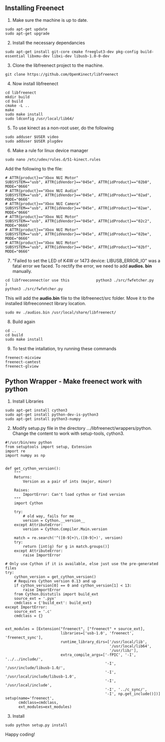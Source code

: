 ## Installing Freenect
1. Make sure the machine is up to date.
```
sudo apt-get update
sudo apt-get upgrade
```

2. Install the necessary dependancies
```
sudo apt-get install git-core cmake freeglut3-dev pkg-config build-essential libxmu-dev libxi-dev libusb-1.0-0-dev
```

3. Clone the libfreenect project to the machine.
```
git clone https://github.com/OpenKinect/libfreenect
```

4. Now install libfreenect
```
cd libfreenect
mkdir build
cd build
cmake -L ..
make
sudo make install
sudo ldconfig /usr/local/lib64/
```

5. To use kinect as a non-root user, do the following
```
sudo adduser $USER video
sudo adduser $USER plugdev
```

6. Make a rule for linux device manager
```
sudo nano /etc/udev/rules.d/51-kinect.rules
```
Add the following to the file:
```
# ATTR{product}=="Xbox NUI Motor"
SUBSYSTEM=="usb", ATTR{idVendor}=="045e", ATTR{idProduct}=="02b0", MODE="0666"
# ATTR{product}=="Xbox NUI Audio"
SUBSYSTEM=="usb", ATTR{idVendor}=="045e", ATTR{idProduct}=="02ad", MODE="0666"
# ATTR{product}=="Xbox NUI Camera"
SUBSYSTEM=="usb", ATTR{idVendor}=="045e", ATTR{idProduct}=="02ae", MODE="0666"
# ATTR{product}=="Xbox NUI Motor"
SUBSYSTEM=="usb", ATTR{idVendor}=="045e", ATTR{idProduct}=="02c2", MODE="0666"
# ATTR{product}=="Xbox NUI Motor"
SUBSYSTEM=="usb", ATTR{idVendor}=="045e", ATTR{idProduct}=="02be", MODE="0666"
# ATTR{product}=="Xbox NUI Motor"
SUBSYSTEM=="usb", ATTR{idVendor}=="045e", ATTR{idProduct}=="02bf", MODE="0666"
```

7. "Failed to set the LED of K4W or 1473 device: LIBUSB_ERROR_IO" was a fatal error we faced. To rectify the error, we need to add **audios. bin** manually.
```
cd libfreeconnect(or use this            python3 ./src/fwfetcher.py
)
python3 ./src/fwfetcher.py
```
This will add the **audio.bin** file to the libfreenect/src folder. Move it to the installed libfreeconnect library location.
```
sudo mv ./audios.bin /usr/local/share/libfreenect/
```

8. Build again
```
cd ..
cd build
sudo make install
```

9. To test the intallation, try running these commands
```
freenect-micview
freenect-camtest 
freenect-glview
```
## Python Wrapper - Make freenect work with python
1. Install Libraries
```
sudo apt-get install cython3
sudo apt-get install python-dev-is-python3
sudo apt-get install python3-numpy
```

2. Modify setup.py file in the directory .../libfreenect/wrappers/python. Change the content to work with setup-tools, cython3.
```
#!/usr/bin/env python
from setuptools import setup, Extension
import re
import numpy as np


def get_cython_version():
    """
    Returns:
        Version as a pair of ints (major, minor)

    Raises:
        ImportError: Can't load cython or find version
    """
    import Cython

    try:
        # old way, fails for me
        version = Cython.__version__
    except AttributeError:
        version = Cython.Compiler.Main.version

    match = re.search('^([0-9]+)\.([0-9]+)', version)
    try:
        return [int(g) for g in match.groups()]
    except AttributeError:
        raise ImportError

# Only use Cython if it is available, else just use the pre-generated files
try:
    cython_version = get_cython_version()
    # Requires Cython version 0.13 and up
    if cython_version[0] == 0 and cython_version[1] < 13:
        raise ImportError
    from Cython.Distutils import build_ext
    source_ext = '.pyx'
    cmdclass = {'build_ext': build_ext}
except ImportError:
    source_ext = '.c'
    cmdclass = {}


ext_modules = [Extension("freenect", ["freenect" + source_ext],
                         libraries=['usb-1.0', 'freenect', 'freenect_sync'],
                         runtime_library_dirs=['/usr/local/lib',
                                               '/usr/local/lib64',
                                               '/usr/lib/'],
                         extra_compile_args=['-fPIC', '-I', '../../include/',
                                             '-I', '/usr/include/libusb-1.0/',
                                             '-I', '/usr/local/include/libusb-1.0',
                                             '-I', '/usr/local/include',
                                             '-I', '../c_sync/',
                                             '-I', np.get_include()])]
setup(name='freenect',
      cmdclass=cmdclass,
      ext_modules=ext_modules)
```

3. Install
```
sudo python setup.py install
```

Happy coding!
